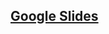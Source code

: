 ## [Google Slides](https://docs.google.com/presentation/d/1EdzEpeF6iJ1zyntC6XyDx1tWQC0jNTQy9QDKg9YvT1w/edit?usp=sharing)
